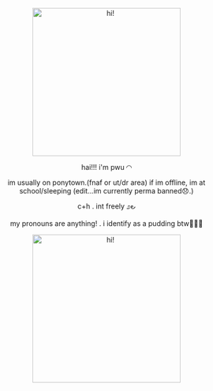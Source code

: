 <p align="center">
  <img src="https://64.media.tumblr.com/88b05313338b464cbb3ac30c52330c78/0488966c5593f558-60/s400x600/4a133acf6fa84bb1a61e83a7dc985a5fbc18de04.pnj" alt="hi!" width="300">
</p>

<p align="center">hai!!! i'm pwu ◜◝ </p>
<p align="center">im usually on ponytown.(fnaf or ut/dr area) if im offline, im at school/sleeping (edit...im currently perma banned😞.) </p>
<p align="center">c+h . int freely  ೨౿  </p>
<p align="center">my pronouns are anything! . i identify as a pudding btw🍮🍮🍮</p>
<p align="center">
  <img src="https://64.media.tumblr.com/3d485be23d73c0c2aff434ad5aebb5a2/01f55b0e2f7be7ab-74/s400x600/cf07b156cbfc045b52d0b4a8110d999b67c7b1c0.gifv" alt="hi!" width="300">
</p>

